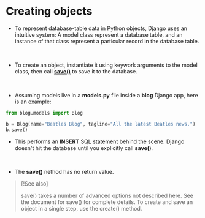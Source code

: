 # Creating objects

- To represent database-table data in Python objects, Django uses an intuitive system: A model class represent a database table, and an instance of that class represent a particular record in the database table.
<br>

- To create an object, instantiate it using keywork arguments to the model class, then call **[save()](https://docs.djangoproject.com/en/5.1/ref/models/instances/#django.db.models.Model.save)** to save it to the database.
<br>

- Assuming models live in a **models.py** file inside a **blog** Django app, here is an example:


```python
from blog.models import Blog

b = Blog(name="Beatles Blog", tagline="All the latest Beatles news.")
b.save()
```

- This performs an **INSERT** SQL statement behind the scene. Django doesn't hit the database until you explicitly call **save()**.
<br>

- The **save()** nethod has no return value.

> [!See also]
>
> save() takes a number of advanced options not described here. See the document for save() for complete details. To create and save an object in a single step, use the create() method.
